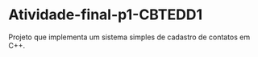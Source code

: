 # Atividade-final-p1-CBTEDD1
Projeto que implementa um sistema simples de cadastro de contatos em C++.
